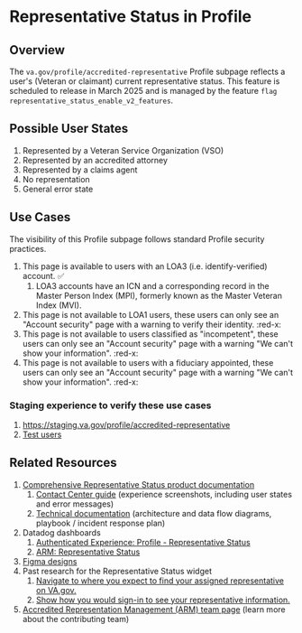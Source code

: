 # Representative Status in Profile

## Overview

The `va.gov/profile/accredited-representative` Profile subpage reflects a user's (Veteran or claimant) current representative status. This feature is scheduled to release in March 2025 and is managed by the feature `flag representative_status_enable_v2_features`.  

## Possible User States

1. Represented by a Veteran Service Organization (VSO)
2. Represented by an accredited attorney
3. Represented by a claims agent
4. No representation
5. General error state

## Use Cases

The visibility of this Profile subpage follows standard Profile security practices. 

1. This page is available to users with an LOA3 (i.e. identify-verified) account. :white_check_mark: 
    1. LOA3 accounts have an ICN and a corresponding record in the Master Person Index (MPI), formerly known as the Master Veteran Index (MVI).
2. This page is not available to LOA1 users, these users can only see an "Account security" page with a warning to verify their identity. :red-x: 
3. This page is not available to users classified as "incompetent", these users can only see an "Account security" page with a warning "We can't show your information". :red-x: 
4. This page is not available to users with a fiduciary appointed, these users can only see an "Account security" page with a warning "We can't show your information". :red-x:

### Staging experience to verify these use cases

1. https://staging.va.gov/profile/accredited-representative
2. [Test users](https://github.com/department-of-veterans-affairs/va.gov-team-sensitive/blob/master/Administrative/vagov-users/staging-test-accounts-accredited-representation-management-poa.csv)

## Related Resources

1. [Comprehensive Representative Status product documentation](https://github.com/department-of-veterans-affairs/va.gov-team/tree/master/products/accredited-representation-management/product-documentation/representative-status-widget)
    1. [Contact Center guide](https://github.com/department-of-veterans-affairs/va.gov-team/tree/master/products/accredited-representation-management/product-documentation/representative-status-widget/contact-center) (experience screenshots, including user states and error messages)
    2. [Technical documentation](https://github.com/department-of-veterans-affairs/va.gov-team/tree/master/products/accredited-representation-management/product-documentation/representative-status-widget/launch-materials) (architecture and data flow diagrams, playbook / incident response plan)
2. Datadog dashboards
    1. [Authenticated Experience: Profile - Representative Status](https://vagov.ddog-gov.com/dashboard/86m-u8e-z5x/authenticated-experience-profile?fromUser=false&refresh_mode=paused&from_ts=1744839001906&to_ts=1744842601906&live=false&tile_focus=2305414365356432) 
    2. [ARM: Representative Status](https://vagov.ddog-gov.com/dashboard/ttj-p2z-9gh/arm-representative-status-widget?fromUser=false&refresh_mode=sliding&from_ts=1742250564464&to_ts=1744842564464&live=true)
3. [Figma designs](https://www.figma.com/design/bzbwObT9hiItve0q3cQX9c/Find-and-Appoint-a-Representative?node-id=143-70474&p=f&t=SBYhMZpDtLkNiYib-0)
4. Past research for the Representative Status widget
    1. [Navigate to where you expect to find your assigned representative on VA.gov.](https://github.com/department-of-veterans-affairs/va.gov-team/blob/master/products/accredited-representation-management/research/2023-11-ARM-findarep-nav-usertest/research-findings.md#task-5--navigate-to-where-you-expect-to-find-your-assigned-representative-on-vagov)
    2. [Show how you would sign-in to see your representative information.](https://github.com/department-of-veterans-affairs/va.gov-team/blob/master/products/accredited-representation-management/research/2024-01-ARM-appointarep-usertest/research-findings.md#task-2--show-how-you-would-sign-in-to-see-your-representative-information)
5. [Accredited Representation Management (ARM) team page](https://github.com/department-of-veterans-affairs/va.gov-team/tree/master/products/accredited-representation-management) (learn more about the contributing team)

